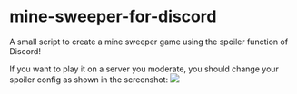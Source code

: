 # mine-sweeper-for-discord
A small script to create a mine sweeper game using the spoiler function of Discord!

If you want to play it on a server you moderate, you should change your spoiler config as shown in the screenshot:
![](https://i.imgur.com/G3jr4k9.png)  
